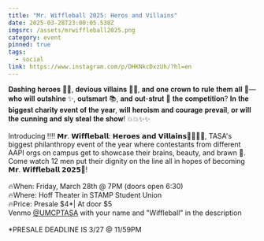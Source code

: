 ```yaml
---
title: "Mr. Wiffleball 2025: Heros and Villains"
date: 2025-03-28T23:00:05.538Z
imgsrc: /assets/mrwiffleball2025.png
category: event
pinned: true
tags:
  - social
link: https://www.instagram.com/p/DHKNkcDxzUh/?hl=en
---
```

𝐃𝐚𝐬𝐡𝐢𝐧𝐠 𝐡𝐞𝐫𝐨𝐞𝐬 🦸‍♂️, 𝐝𝐞𝐯𝐢𝐨𝐮𝐬 𝐯𝐢𝐥𝐥𝐚𝐢𝐧𝐬 🦹‍♂️, 𝐚𝐧𝐝 𝐨𝐧𝐞 𝐜𝐫𝐨𝐰𝐧 𝐭𝐨 𝐫𝐮𝐥𝐞 𝐭𝐡𝐞𝐦 𝐚𝐥𝐥 👑—𝐰𝐡𝐨 𝐰𝐢𝐥𝐥 𝐨𝐮𝐭𝐬𝐡𝐢𝐧𝐞 ✨, 𝐨𝐮𝐭𝐬𝐦𝐚𝐫𝐭 📚, 𝐚𝐧𝐝 𝐨𝐮𝐭-𝐬𝐭𝐫𝐮𝐭 🕺 𝐭𝐡𝐞 𝐜𝐨𝐦𝐩𝐞𝐭𝐢𝐭𝐢𝐨𝐧? 𝐈𝐧 𝐭𝐡𝐞 𝐛𝐢𝐠𝐠𝐞𝐬𝐭 𝐜𝐡𝐚𝐫𝐢𝐭𝐲 𝐞𝐯𝐞𝐧𝐭 𝐨𝐟 𝐭𝐡𝐞 𝐲𝐞𝐚𝐫, 𝐰𝐢𝐥𝐥 𝐡𝐞𝐫𝐨𝐢𝐬𝐦 𝐚𝐧𝐝 𝐜𝐨𝐮𝐫𝐚𝐠𝐞 𝐩𝐫𝐞𝐯𝐚𝐢𝐥, 𝐨𝐫 𝐰𝐢𝐥𝐥 𝐭𝐡𝐞 𝐜𝐮𝐧𝐧𝐢𝐧𝐠 𝐚𝐧𝐝 𝐬𝐥𝐲 𝐬𝐭𝐞𝐚𝐥 𝐭𝐡𝐞 𝐬𝐡𝐨𝐰! 💥💥✨✨\
\
Introducing ‼️‼️ 𝗠𝗿. 𝗪𝗶𝗳𝗳𝗹𝗲𝗯𝗮𝗹𝗹: 𝗛𝗲𝗿𝗼𝗲𝘀 𝗮𝗻𝗱 𝗩𝗶𝗹𝗹𝗮𝗶𝗻𝘀🦸‍♂️🦹‍♂️, TASA's biggest philanthropy event of the year where contestants from different AAPI orgs on campus get to showcase their brains, beauty, and brawn 💪. Come watch 12 men put their dignity on the line all in hopes of becoming 𝗠𝗿. 𝗪𝗶𝗳𝗳𝗹𝗲𝗯𝗮𝗹𝗹 𝟮𝟬𝟮𝟱👑!\
\
🔥When: Friday, March 28th @ 7PM (doors open 6:30)\
🔥Where: Hoff Theater in STAMP Student Union\
🔥Price: Presale $4*| At door $5\
Venmo [@UMCPTASA](https://www.instagram.com/UMCPTASA/?hl=en) with your name and "Wiffleball" in the description\
\
*PRESALE DEADLINE IS 3/27 @ 11/59PM